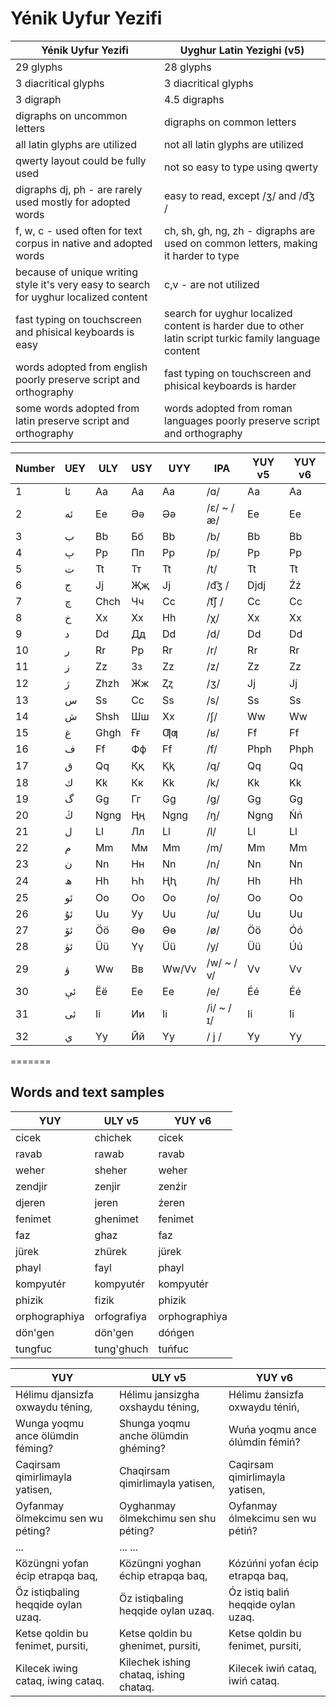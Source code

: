 # Yénik Uyfur Yezifi

| Yénik Uyfur Yezifi                                                                    | Uyghur Latin Yezighi (v5)                                                                              |
|---------------------------------------------------------------------------------------|--------------------------------------------------------------------------------------------------------|
| 29 glyphs                                                                             | 28 glyphs |
| 3 diacritical glyphs                                                                  | 3 diacritical glyphs |
| 3 digraph                                                                             | 4.5 digraphs   |
| digraphs on uncommon letters                                                          | digraphs on common letters |
| all latin glyphs are utilized                                                         | not all latin glyphs are utilized |
| qwerty layout could be fully used                                                     | not so easy to type using qwerty  |
| digraphs dj, ph - are rarely used mostly for adopted words                            | easy to read, except /ʒ/ and /d͡ʒ / |
| f, w, c - used often for text corpus in native and adopted words                      | ch, sh, gh, ng, zh - digraphs are used on common letters, making it harder to type |
| because of unique writing style it's very easy to search for uyghur localized content | c,v - are not utilized |
| fast typing on touchscreen and phisical keyboards is easy                             | search for uyghur localized content is harder due to other latin script turkic family language content |
| words adopted from english poorly preserve script and orthography                     | fast typing on touchscreen and phisical keyboards is harder |
| some words adopted from latin preserve script and orthography                         | words adopted from roman languages poorly preserve script and orthography |


| Number | UEY | ULY  | USY | UYY   | IPA        | YUY v5 |  YUY v6  |
|--------|-----|------|-----|-------|------------|------|------|
| 1      | ئا‎ | Aa   | Аа  | Aa    | /ɑ/        | Aa   |  Aa   |
| 2      | ئە‎ | Ee   | Әә  | Əə    | /ɛ/ ~ / æ/ | Ee   |  Ee   |
| 3      | ب‎  | Bb   | Бб  | Bb    | /b/        | Bb   |  Bb   |
| 4      | پ‎  | Pp   | Пп  | Pp    | /p/        | Pp   |  Pp   |
| 5      | ت‎  | Tt   | Тт  | Tt    | /t/        | Tt   |  Tt   |
| 6      | ج‎  | Jj   | Җҗ  | Jj    | /d͡ʒ /     | Djdj |  Źź   |
| 7      | چ‎  | Chch | Чч  | Cc    | /t͡ʃ /     | Cc   |  Cc   |
| 8      | خ‎  | Xx   | Хх  | Hh    | /χ/        | Xx   |  Xx   |
| 9      | د‎  | Dd   | Дд  | Dd    | /d/        | Dd   |  Dd   |
| 10     | ر‎  | Rr   | Рр  | Rr    | /r/        | Rr   |  Rr   |
| 11     | ز‎  | Zz   | Зз  | Zz    | /z/        | Zz   |  Zz   |
| 12     | ژ‎  | Zhzh | Жж  | Ⱬⱬ    | /ʒ/        | Jj   |  Jj   |
| 13     | س‎  | Ss   | Сс  | Ss    | /s/        | Ss   |  Ss   |
| 14     | ش‎  | Shsh | Шш  | Xx    | /ʃ/        | Ww   |  Ww   |
| 15     | غ‎  | Ghgh | Ғғ  | Ƣƣ    | /ʁ/        | Ff   |  Ff   |
| 16     | ف‎  | Ff   | Фф  | Ff    | /f/        | Phph |  Phph |
| 17     | ق‎  | Qq   | Ққ  | Ⱪⱪ    | /q/        | Qq   |  Qq   |
| 18     | ك‎  | Kk   | Кк  | Kk    | /k/        | Kk   |  Kk   |
| 19     | گ‎  | Gg   | Гг  | Gg    | /ɡ/        | Gg   |  Gg   |
| 20     | ڭ‎  | Ngng | Ңң  | Ngng  | /ŋ/        | Ngng |  Ńń   |
| 21     | ل‎  | Ll   | Лл  | Ll    | /l/        | Ll   |  Ll   |
| 22     | م‎  | Mm   | Мм  | Mm    | /m/        | Mm   |  Mm   |
| 23     | ن‎  | Nn   | Нн  | Nn    | /n/        | Nn   |  Nn   |
| 24     | ھ‎  | Hh   | Һһ  | Ⱨⱨ    | /h/        | Hh   |  Hh   |
| 25     | ئو‎ | Oo   | Оо  | Oo    | /o/        | Oo   |  Oo   |
| 26     | ئۇ‎ | Uu   | Уу  | Uu    | /u/        | Uu   |  Uu   |
| 27     | ئۆ‎ | Öö   | Өө  | Ɵɵ    | /ø/        | Öö   |  Óó   |
| 28     | ئۈ‎ | Üü   | Үү  | Üü    | /y/        | Üü   |  Úú   |
| 29     | ۋ‎  | Ww   | Вв  | Ww/Vv | /w/ ~ / v/ | Vv   |  Vv   |
| 30     | ئې‎ | Ëë   | Ее  | Ee    | /e/        | Éé   |  Éé   |
| 31     | ئى‎ | Ii   | Ии  | Ii    | /i/ ~ / ɪ/ | Ii   |  Ii   |
| 32     | ي‎  | Yy   | Йй  | Yy    | / j /      | Yy   |  Yy   |

=======
## Words and text samples

| YUY           | ULY v5      | YUY v6      |
|---------------|-------------|-------------|
| cicek         | chichek     | cicek         |
| ravab         | rawab       | ravab         |
| weher         | sheher      | weher         |
| zendjir       | zenjir      | zenźir        |
| djeren        | jeren       | źeren         |
| fenimet       | ghenimet    | fenimet       |
| faz           | ghaz        | faz           |
| jürek         | zhürek      | jürek         |
| phayl         | fayl        | phayl         |
| kompyutér     | kompyutér   | kompyutér     |
| phizik        | fizik       | phizik        |
| orphographiya | orfografiya | orphographiya |
| dön'gen       | dön'gen     | dóńgen        |
| tungfuc       | tung'ghuch  | tuńfuc        |

|              YUY                   |                 ULY v5                 |                 YUY v6             |
|------------------------------------|----------------------------------------|------------------------------------|
| Hélimu djansizfa oxwaydu téning,   | Hélimu jansizgha oxshaydu téning,      | Hélimu źansizfa oxwaydu téniń,     |
| Wunga yoqmu ance ölümdin féming?   | Shunga yoqmu anche ölümdin ghéming?    | Wuńa yoqmu ance ólúmdin fémiń?     |
| Caqirsam qimirlimayla yatisen,     | Chaqirsam qimirlimayla yatisen,        | Caqirsam qimirlimayla yatisen,     |
| Oyfanmay ölmekcimu sen wu péting?  | Oyghanmay ölmekchimu sen shu péting?   | Oyfanmay ólmekcimu sen wu pétiń?   |
| ...                                | ...                                      ...                                |
| Közüngni yofan écip etrapqa baq,   | Közüngni yoghan échip etrapqa baq,     | Kózúńni yofan écip etrapqa baq,    |
| Öz istiqbaling heqqide oylan uzaq. | Öz istiqbaling heqqide oylan uzaq.     | Óz istiq baliń heqqide oylan uzaq. |
| Ketse qoldin bu fenimet, pursiti,  | Ketse qoldin bu ghenimet, pursiti,     | Ketse qoldin bu fenimet, pursiti,  |
| Kilecek iwing cataq, iwing cataq.  | Kilechek ishing chataq, ishing chataq. | Kilecek iwiń cataq, iwiń cataq.    |
